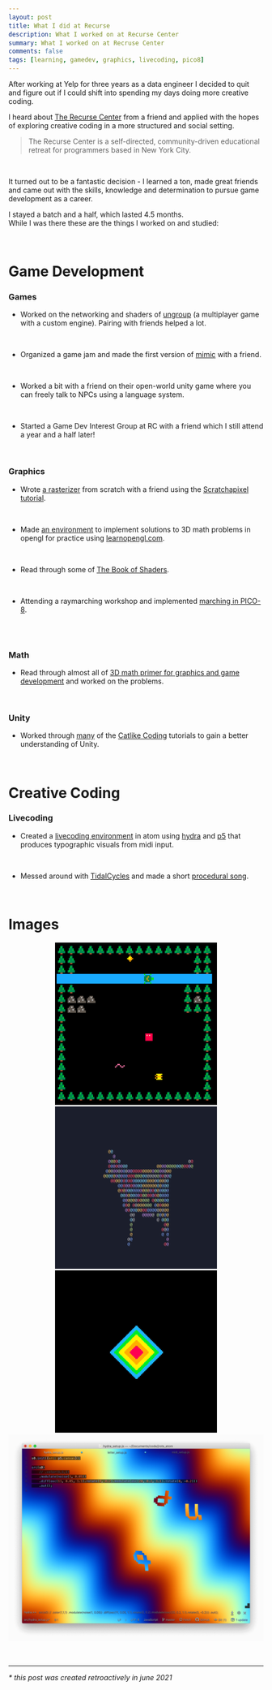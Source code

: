 ```yaml
---
layout: post
title: What I did at Recurse
description: What I worked on at Recurse Center
summary: What I worked on at Recruse Center
comments: false
tags: [learning, gamedev, graphics, livecoding, pico8]
---
```


After working at Yelp for three years as a data engineer I decided to quit and figure out if I could shift into spending my days doing more creative coding.

I heard about [The Recurse Center](https://www.recurse.com/) from a friend and applied with the hopes of exploring creative coding in a more structured and social setting.

> The Recurse Center is a self-directed, community-driven educational retreat for programmers based in New York City.

<br>

It turned out to be a fantastic decision - I learned a ton, made great friends and came out with the skills, knowledge and determination to pursue game development as a career.

I stayed a batch and a half, which lasted 4.5 months. <br>
While I was there these are the things I worked on and studied:

<br>

# Game Development

### Games

- Worked on the networking and shaders of [ungroup](https://github.com/sourencho/ungroup_game) (a multiplayer game with a custom engine). Pairing with friends helped a lot.
<br>

- Organized a game jam and made the first version of [mimic](https://sourencho.itch.io/mimic) with a friend.
<br>

- Worked a bit with a friend on their open-world unity game where you can freely talk to NPCs using a language system.
<br>

- Started a Game Dev Interest Group at RC with a friend which I still attend a year and a half later!

<br>

### Graphics

- Wrote [a rasterizer](https://github.com/sourencho/rogue_rasterizer) from scratch with a friend using the [Scratchapixel tutorial](https://www.scratchapixel.com/lessons/3d-basic-rendering/rasterization-practical-implementation).
<br>

- Made [an environment](https://github.com/sourencho/jaragayt) to implement solutions to 3D math problems in opengl for practice using [learnopengl.com](https://learnopengl.com/).
<br>

- Read through some of [The Book of Shaders](https://thebookofshaders.com/).
<br>

- Attending a raymarching workshop and implemented [marching in PICO-8](https://github.com/sourencho/pico-march).
<br>



<br>

### Math
- Read through almost all of [3D math primer for graphics and game development](https://g.co/kgs/AcMG8g) and worked on the problems.

<br>

### Unity

- Worked through [many](https://github.com/sourencho/catlike_coding_unity) of the [Catlike Coding](https://catlikecoding.com/unity/tutorials/) tutorials to gain a better understanding of Unity.

<br>

# Creative Coding

### Livecoding

- Created a [livecoding environment](https://github.com/sourencho/jrots) in atom using [hydra](https://github.com/ojack/hydra) and [p5](https://p5js.org/) that produces typographic visuals from midi input.
<br>

- Messed around with [TidalCycles](https://tidalcycles.org/) and made a short [procedural song](https://github.com/sourencho/tidals/blob/master/songs/soothing_random_pents.tidal).


<br>

# Images

<p align="center">
    <img width=320px height=320px src="/assets/images/mimic.gif">
    <img width=320px height=320px src="/assets/images/rasterizer.gif">
    <img width=320px height=320px src="/assets/images/picomarch.gif">
    <img src="/assets/images/jrots.png">
</p>

<br>
<hr>

_*  this post was created retroactively in june 2021_